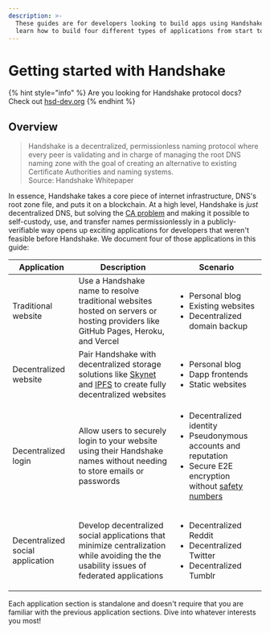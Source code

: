 ```yaml
---
description: >-
  These guides are for developers looking to build apps using Handshake. You will
  learn how to build four different types of applications from start to finish.
---
```


# Getting started with Handshake

{% hint style="info" %}
Are you looking for Handshake protocol docs? Check out [hsd-dev.org](https://hsd-dev.org/)
{% endhint %}


## Overview

> Handshake is a decentralized, permissionless naming protocol where every peer is validating and in charge of managing the root DNS naming zone with the goal of creating an alternative to existing Certificate Authorities and naming systems.\
> Source: Handshake Whitepaper

In essence, Handshake takes a core piece of internet infrastructure, DNS's root zone file, and puts it on a blockchain. At a high level, Handshake is _just_ decentralized DNS, but solving the [CA problem](https://www.namebase.io/blog/meet-handshake-decentralizing-dns-to-improve-the-security-of-the-internet/) and making it possible to self-custody, use, and transfer names permissionlessly in a publicly-verifiable way opens up exciting applications for developers that weren't feasible before Handshake. We document four of those applications in this guide:

| Application                      | Description                                                                                                                                                | Scenario                                                                                                                                                                                                                                                                     |
| -------------------------------- | ---------------------------------------------------------------------------------------------------------------------------------------------------------- | ---------------------------------------------------------------------------------------------------------------------------------------------------------------------------------------------------------------------------------------------------------------------------- |
| Traditional website              | Use a Handshake name to resolve traditional websites hosted on servers or hosting providers like GitHub Pages, Heroku, and Vercel                          | <ul><li>Personal blog</li><li>Existing websites</li><li>Decentralized domain backup</li></ul>                                                                                                                                                                                |
| Decentralized website            | Pair Handshake with decentralized storage solutions like [Skynet](https://siasky.net/) and [IPFS](https://ipfs.io/) to create fully decentralized websites | <ul><li>Personal blog</li><li>Dapp frontends</li><li>Static websites</li></ul>                                                                                                                                                                                               |
| Decentralized login              | Allow users to securely login to your website using their Handshake names without needing to store emails or passwords                                     | <ul><li>Decentralized identity</li><li>Pseudonymous accounts and reputation</li><li>Secure E2E encryption without <a href="https://support.signal.org/hc/en-us/articles/360007060632-What-is-a-safety-number-and-why-do-I-see-that-it-changed-">safety numbers</a></li></ul> |
| Decentralized social application | Develop decentralized social applications that minimize centralization while avoiding the the usability issues of federated applications                   | <ul><li>Decentralized Reddit</li><li>Decentralized Twitter</li><li>Decentralized Tumblr</li></ul>                                                                                                                                                                            |

Each application section is standalone and doesn't require that you are familiar with the previous application sections. Dive into whatever interests you most!
